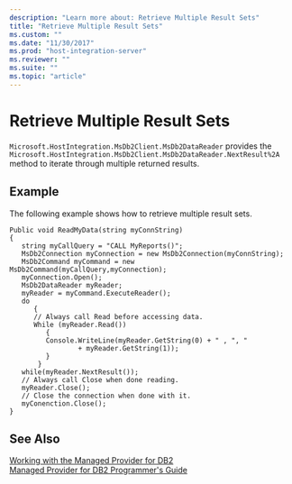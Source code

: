 ```yaml
---
description: "Learn more about: Retrieve Multiple Result Sets"
title: "Retrieve Multiple Result Sets"
ms.custom: ""
ms.date: "11/30/2017"
ms.prod: "host-integration-server"
ms.reviewer: ""
ms.suite: ""
ms.topic: "article"
---
```

# Retrieve Multiple Result Sets
`Microsoft.HostIntegration.MsDb2Client.MsDb2DataReader` provides the `Microsoft.HostIntegration.MsDb2Client.MsDb2DataReader.NextResult%2A` method to iterate through multiple returned results.  
  
## Example  
 The following example shows how to retrieve multiple result sets.  
  
```  
Public void ReadMyData(string myConnString)  
{  
   string myCallQuery = "CALL MyReports()";  
   MsDb2Connection myConnection = new MsDb2Connection(myConnString);  
   MsDb2Command myCommand = new MsDb2Command(myCallQuery,myConnection);  
   myConnection.Open();  
   MsDb2DataReader myReader;  
   myReader = myCommand.ExecuteReader();  
   do  
      {  
      // Always call Read before accessing data.  
      While (myReader.Read())  
         {  
         Console.WriteLine(myReader.GetString(0) + " , ", "   
                 + myReader.GetString(1));  
         }  
       }  
   while(myReader.NextResult());  
   // Always call Close when done reading.  
   myReader.Close();  
   // Close the connection when done with it.  
   myConenction.Close();  
}  
```  
  
## See Also  
 [Working with the Managed Provider for DB2](../core/working-with-the-managed-provider-for-db21.md)   
 [Managed Provider for DB2 Programmer's Guide](../core/managed-provider-for-db2-programmer-s-guide2.md)   
